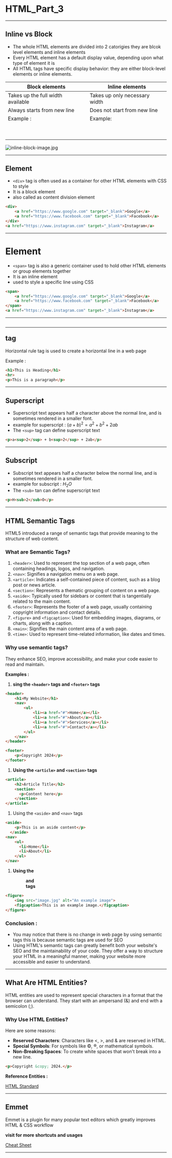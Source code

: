 # HTML_Part_3

---

## Inline vs Block

- The whole HTML elements are divided into 2 catorigies they are blcok level elements and inline elements
- Every HTML element has a default display value, depending upon what type of element it is
- All HTML tags have specific display behavior: they are either block-level elements or inline elements.

| Block elements | Inline elements |
| --- | --- |
| Takes up the full width available | Takes up only necessary width |
| Always starts from new line | Does not start from new line |
| Example : | Example: |
| <h1> <p> <div> | <a> <img> <span> |

![inline-block-image.jpg](inline-block-image.jpg)

---

## <div> Element

- `<div>` tag is often used as a container for other HTML elements with CSS to style
- It is a block element
- also called as content division element

```html
<div>
	<a href="https://www.google.com" target="_blank">Google</a>
	<a href="https://www.facebook.com" target="_blank">Facebook</a>
</div>
<a href="https://www.instagram.com" target="_blank">Instagram</a>
```

---

# <span> Element

- `<span>` tag is also a generic container used to hold other HTML elements or group elements together
- It is an inline element
- used to style a specific line using CSS

```html
<span>
	<a href="https://www.google.com" target="_blank">Google</a>
	<a href="https://www.facebook.com" target="_blank">Facebook</a>
</span>
<a href="https://www.instagram.com" target="_blank">Instagram</a>
```

---

## <hr> tag

Horizontal rule tag is used to create a horizontal line in a web page

Example :

```html
<h1>This is Heading</h1>
<hr>
<p>This is a paragraph</p>
```

---

## Superscript

- Superscript text appears half a character above the normal line, and is sometimes rendered in a smaller font.
- example for superscript : $(a+b)^2 = a^2 + b^2 +2ab$
- The `<sup>` tag can define superscript text

```html
<p>a<sup>2</sup> + b<sup>2</sup> + 2ab</p>
```

---

## Subscript

- Subscript text appears half a character below the normal line, and is sometimes rendered in a smaller font.
- example for subscript : $H_2O$
- The `<sub>` tan can define superscript text

```html
<p>H<sub>2</sub>O</p>
```

---

## **HTML Semantic Tags**

HTML5 introduced a range of semantic tags that provide meaning to the structure of web content.

### **What are Semantic Tags?**

1. `<header>`: Used to represent the top section of a web page, often containing headings, logos, and navigation.
2. `<nav>`: Signifies a navigation menu on a web page.
3. `<article>`: Indicates a self-contained piece of content, such as a blog post or news article.
4. `<section>`: Represents a thematic grouping of content on a web page.
5. `<aside>`: Typically used for sidebars or content that is tangentially related to the main content.
6. `<footer>`: Represents the footer of a web page, usually containing copyright information and contact details.
7. `<figure>` and `<figcaption>`: Used for embedding images, diagrams, or charts, along with a caption.
8. `<main>`: Signifies the main content area of a web page.
9. `<time>`: Used to represent time-related information, like dates and times.

### Why use semantic tags?

They enhance SEO, improve accessibility, and make your code easier to read and maintain.

**Examples :**

1. **sing the `<header>` tags and `<footer>` tags**

```html
<header>
    <h1>My Website</h1>
    <nav>
        <ul>
            <li><a href="#">Home</a></li>
            <li><a href="#">About</a></li>
            <li><a href="#">Services</a></li>
            <li><a href="#">Contact</a></li>
        </ul>
    </nav>
</header>

<footer>
    <p>Copyright 2024</p>
</footer>
```

1. **Using the `<article>` and `<section>` tags**

```html
<article>
    <h2>Article Title</h2>
    <section>
      <p>Content here</p>
    </section>
</article>
```

1. Using the `<aside>` and `<nav>` tags

```html
<aside>
    <p>This is an aside content</p>
  </aside>
<nav>
    <ul>
      <li>Home</li>
      <li>About</li>
    </ul>
</nav>
```

1. **Using the <figure> and <figcaption> tags**

```html
<figure>
    <img src="image.jpg" alt="An example image">
    <figcaption>This is an example image.</figcaption>
</figure>
```

### Conclusion :

- You may notice that there is no change in web page by using semantic tags this is because semantic tags are used for SEO
- Using HTML's semantic tags can greatly benefit both your website's SEO and the maintainability of your code. They offer a way to structure your HTML in a meaningful manner, making your website more accessible and easier to understand.

---

## **What Are HTML Entities?**

HTML entities are used to represent special characters in a format that the browser can understand. They start with an ampersand (&) and end with a semicolon (;).

### **Why Use HTML Entities?**

Here are some reasons:

- **Reserved Characters**: Characters like <, >, and & are reserved in HTML.
- **Special Symbols**: For symbols like ©, ®, or mathematical symbols.
- **Non-Breaking Spaces**: To create white spaces that won't break into a new line.

```html
<p>Copyright &copy; 2024.</p>
```

**Reference Entities :**

[HTML Standard](https://html.spec.whatwg.org/multipage/named-characters.html#named-character-references)

---

## Emmet

Emmet is a plugin for many popular text editors which greatly improves HTML & CSS workflow

**visit for more shortcuts and usages**

[Cheat Sheet](https://docs.emmet.io/cheat-sheet/)

---